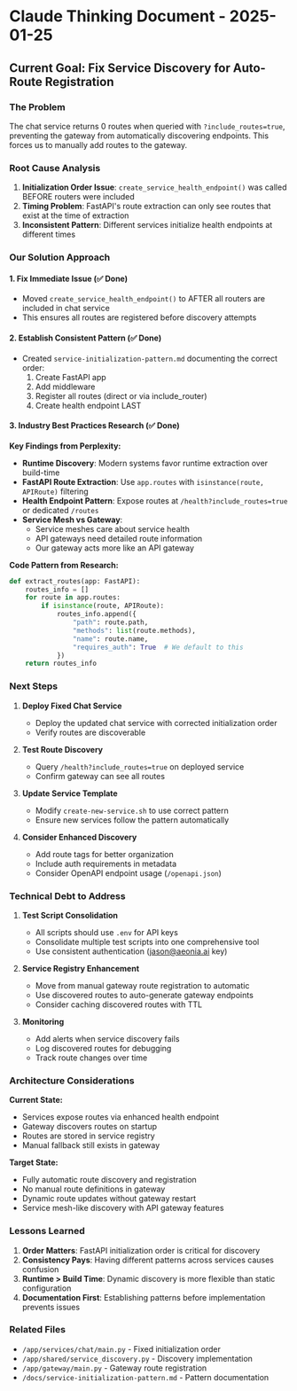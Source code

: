 # Claude Thinking Document - 2025-01-25

## Current Goal: Fix Service Discovery for Auto-Route Registration

### The Problem
The chat service returns 0 routes when queried with `?include_routes=true`, preventing the gateway from automatically discovering endpoints. This forces us to manually add routes to the gateway.

### Root Cause Analysis
1. **Initialization Order Issue**: `create_service_health_endpoint()` was called BEFORE routers were included
2. **Timing Problem**: FastAPI's route extraction can only see routes that exist at the time of extraction
3. **Inconsistent Pattern**: Different services initialize health endpoints at different times

### Our Solution Approach

#### 1. Fix Immediate Issue (✅ Done)
- Moved `create_service_health_endpoint()` to AFTER all routers are included in chat service
- This ensures all routes are registered before discovery attempts

#### 2. Establish Consistent Pattern (✅ Done)
- Created `service-initialization-pattern.md` documenting the correct order:
  1. Create FastAPI app
  2. Add middleware
  3. Register all routes (direct or via include_router)
  4. Create health endpoint LAST

#### 3. Industry Best Practices Research (✅ Done)

**Key Findings from Perplexity:**

- **Runtime Discovery**: Modern systems favor runtime extraction over build-time
- **FastAPI Route Extraction**: Use `app.routes` with `isinstance(route, APIRoute)` filtering
- **Health Endpoint Pattern**: Expose routes at `/health?include_routes=true` or dedicated `/routes`
- **Service Mesh vs Gateway**: 
  - Service meshes care about service health
  - API gateways need detailed route information
  - Our gateway acts more like an API gateway

**Code Pattern from Research:**
```python
def extract_routes(app: FastAPI):
    routes_info = []
    for route in app.routes:
        if isinstance(route, APIRoute):
            routes_info.append({
                "path": route.path,
                "methods": list(route.methods),
                "name": route.name,
                "requires_auth": True  # We default to this
            })
    return routes_info
```

### Next Steps

1. **Deploy Fixed Chat Service**
   - Deploy the updated chat service with corrected initialization order
   - Verify routes are discoverable

2. **Test Route Discovery**
   - Query `/health?include_routes=true` on deployed service
   - Confirm gateway can see all routes

3. **Update Service Template**
   - Modify `create-new-service.sh` to use correct pattern
   - Ensure new services follow the pattern automatically

4. **Consider Enhanced Discovery**
   - Add route tags for better organization
   - Include auth requirements in metadata
   - Consider OpenAPI endpoint usage (`/openapi.json`)

### Technical Debt to Address

1. **Test Script Consolidation**
   - All scripts should use `.env` for API keys
   - Consolidate multiple test scripts into one comprehensive tool
   - Use consistent authentication (jason@aeonia.ai key)

2. **Service Registry Enhancement**
   - Move from manual gateway route registration to automatic
   - Use discovered routes to auto-generate gateway endpoints
   - Consider caching discovered routes with TTL

3. **Monitoring**
   - Add alerts when service discovery fails
   - Log discovered routes for debugging
   - Track route changes over time

### Architecture Considerations

**Current State:**
- Services expose routes via enhanced health endpoint
- Gateway discovers routes on startup
- Routes are stored in service registry
- Manual fallback still exists in gateway

**Target State:**
- Fully automatic route discovery and registration
- No manual route definitions in gateway
- Dynamic route updates without gateway restart
- Service mesh-like discovery with API gateway features

### Lessons Learned

1. **Order Matters**: FastAPI initialization order is critical for discovery
2. **Consistency Pays**: Having different patterns across services causes confusion
3. **Runtime > Build Time**: Dynamic discovery is more flexible than static configuration
4. **Documentation First**: Establishing patterns before implementation prevents issues

### Related Files
- `/app/services/chat/main.py` - Fixed initialization order
- `/app/shared/service_discovery.py` - Discovery implementation
- `/app/gateway/main.py` - Gateway route registration
- `/docs/service-initialization-pattern.md` - Pattern documentation